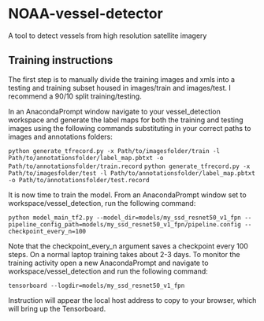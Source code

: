 # NOAA-vessel-detector
A tool to detect vessels from high resolution satellite imagery

## Training instructions
The first step is to manually divide the training images and xmls into a testing and training subset housed in images/train and images/test.  I recommend a 90/10 split training/testing.

In an AnacondaPrompt window navigate to your vessel_detection workspace and generate the label maps for both the training and testing images using the following commands substituting in your correct paths to images and annotations folders:

`python generate_tfrecord.py -x Path/to/imagesfolder/train -l Path/to/annotationsfolder/label_map.pbtxt -o Path/to/annotationsfolder/train.record`
`python generate_tfrecord.py -x Path/to/imagesfolder/test -l Path/to/annotationsfolder/label_map.pbtxt -o Path/to/annotationsfolder/test.record`

It is now time to train the model.  From an AnacondaPrompt window set to workspace/vessel_detection, run the following command:

`python model_main_tf2.py --model_dir=models/my_ssd_resnet50_v1_fpn --pipeline_config_path=models/my_ssd_resnet50_v1_fpn/pipeline.config --checkpoint_every_n=100`

Note that the checkpoint_every_n argument saves a checkpoint every 100 steps.  On a normal laptop training takes about 2-3 days.  To monitor the training activity open a new AnacondaPrompt and navigate to workspace/vessel_detection and run the following command:

`tensorboard --logdir=models/my_ssd_resnet50_v1_fpn`

Instruction will appear the local host address to copy to your browser, which will bring up the Tensorboard.
